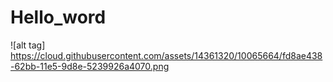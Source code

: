 # Hello_word

![alt tag] https://cloud.githubusercontent.com/assets/14361320/10065664/fd8ae438-62bb-11e5-9d8e-5239926a4070.png

